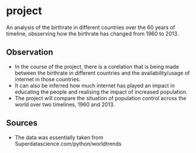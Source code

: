 # project

An analysis of the birthrate in different countries over the 60 years of timeline, obsserving how the birthrate has changed from 1960 to 2013.
## Observation
- In the course of the project, there is a corelation that is being made between the birthrate in different countries and the availability/usage of internet in those countries. 
- It can also be inferred how much internet has played an impact in educating the people and realising the impact of increased population. 
- The project will compare the situation of population control across the world over two timelines, 1960 and 2013. 
  

## Sources
- The data was essentially taken from Superdatascience.com/python/worldtrends 
